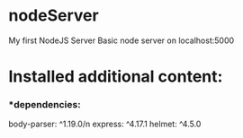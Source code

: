 # nodeServer
My first NodeJS Server
Basic node server on localhost:5000
<h1>Installed additional content:</h1>
<h3>*dependencies:</h3>
    body-parser: ^1.19.0/n
    express: ^4.17.1
    helmet: ^4.5.0
